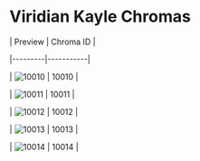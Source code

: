 # Viridian Kayle Chromas


| Preview | Chroma ID |

|---------|-----------|

| ![10010](https://raw.communitydragon.org/latest/plugins/rcp-be-lol-game-data/global/default/v1/champion-chroma-images/10/10010.png) | 10010 |

| ![10011](https://raw.communitydragon.org/latest/plugins/rcp-be-lol-game-data/global/default/v1/champion-chroma-images/10/10011.png) | 10011 |

| ![10012](https://raw.communitydragon.org/latest/plugins/rcp-be-lol-game-data/global/default/v1/champion-chroma-images/10/10012.png) | 10012 |

| ![10013](https://raw.communitydragon.org/latest/plugins/rcp-be-lol-game-data/global/default/v1/champion-chroma-images/10/10013.png) | 10013 |

| ![10014](https://raw.communitydragon.org/latest/plugins/rcp-be-lol-game-data/global/default/v1/champion-chroma-images/10/10014.png) | 10014 |